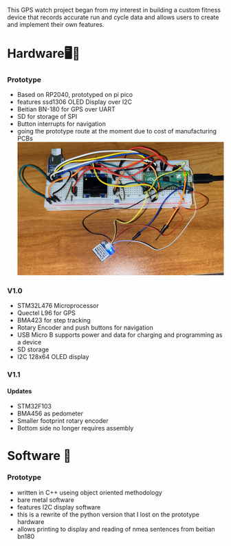 This GPS watch project began from my interest in building a custom fitness device that records accurate run and cycle data and allows users to create and implement their own features.

# Hardware🖥️🔧
### Prototype
- Based on RP2040, prototyped on pi pico
- features ssd1306 OLED Display over I2C
- Beitian BN-180 for GPS over UART
- SD for storage of SPI
- Button interrupts for navigation
- going the prototype route at the moment due to cost of manufacturing PCBs
![Prototype Hardware Image](https://github.com/ghayden433/SportsWatch/blob/master/Hardware/Prototype/IMG_1646.jpg "Logo Title Text 1")


### V1.0
- STM32L476 Microprocessor
- Quectel L96 for GPS
- BMA423 for step tracking
- Rotary Encoder and push buttons for navigation
- USB Micro B supports power and data for charging and programming as a device
- SD storage
- I2C 128x64 OLED display

### V1.1
#### Updates
- STM32F103
- BMA456 as pedometer
- Smaller footprint rotary encoder
- Bottom side no longer requires assembly

# Software 💾
### Prototype
- written in C++ useing object oriented methodology
- bare metal software
- features I2C display software
- this is a rewrite of the python version that I lost on the prototype hardware
- allows printing to display and reading of nmea sentences from beitian bn180
